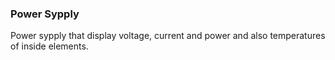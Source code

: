 ### Power Sypply   
Power sypply that display voltage, current and power and also temperatures of inside elements.   